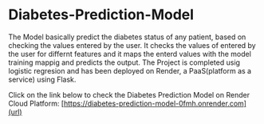 # Diabetes-Prediction-Model
The Model basically predict the diabetes status of any patient, based on checking the values entered by the user. It  checks the values of entered by the user for differnt features and it maps the enterd values with the model training mappig and predicts the output. The Project is completed usig logistic regresion and has been deployed on Render, a PaaS(platform as a service) using Flask.

Click on the link below to check the Diabetes Prediction Model on Render Cloud Platform:
[https://diabetes-prediction-model-0fmh.onrender.com](url)
